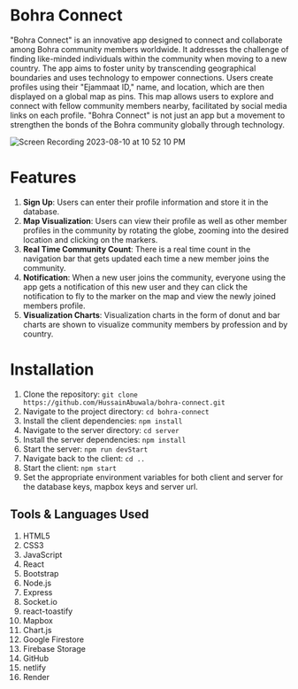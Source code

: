 # Bohra Connect

"Bohra Connect" is an innovative app designed to connect and collaborate among Bohra community members worldwide. It addresses the challenge of finding like-minded individuals within the community when moving to a new country. The app aims to foster unity by transcending geographical boundaries and uses technology to empower connections. Users create profiles using their "Ejammaat ID," name, and location, which are then displayed on a global map as pins. This map allows users to explore and connect with fellow community members nearby, facilitated by social media links on each profile. "Bohra Connect" is not just an app but a movement to strengthen the bonds of the Bohra community globally through technology.

![Screen Recording 2023-08-10 at 10 52 10 PM](https://github.com/HussainAbuwala/bohra-connect/assets/77569166/06c1147e-715e-4c40-a758-38314bb833ed)

# Features

1. **Sign Up**: Users can enter their profile information and store it in the database.
2. **Map Visualization**: Users can view their profile as well as other member profiles in the community by rotating the globe, zooming into the desired location and clicking on the markers.
3. **Real Time Community Count**: There is a real time count in the navigation bar that gets updated each time a new member joins the community.
4. **Notification**: When a new user joins the community, everyone using the app gets a notification of this new user and they can click the notification to fly to the marker on the map and view the newly joined members profile.
5. **Visualization Charts**: Visualization charts in the form of donut and bar charts are shown to visualize community members by profession and by country.

# Installation

1. Clone the repository: `git clone https://github.com/HussainAbuwala/bohra-connect.git`
2. Navigate to the project directory: `cd bohra-connect`
3. Install the client dependencies: `npm install`
4. Navigate to the server directory: `cd server`
5. Install the server dependencies: `npm install`
6. Start the server: `npm run devStart`
7. Navigate back to the client: `cd ..`
8. Start the client: `npm start`
9. Set the appropriate environment variables for both client and server for the database keys, mapbox keys and server url.

## Tools & Languages Used

1. HTML5
2. CSS3
3. JavaScript
4. React
5. Bootstrap
6. Node.js
7. Express
8. Socket.io
9. react-toastify
10. Mapbox
11. Chart.js
12. Google Firestore
13. Firebase Storage
14. GitHub
15. netlify
16. Render


